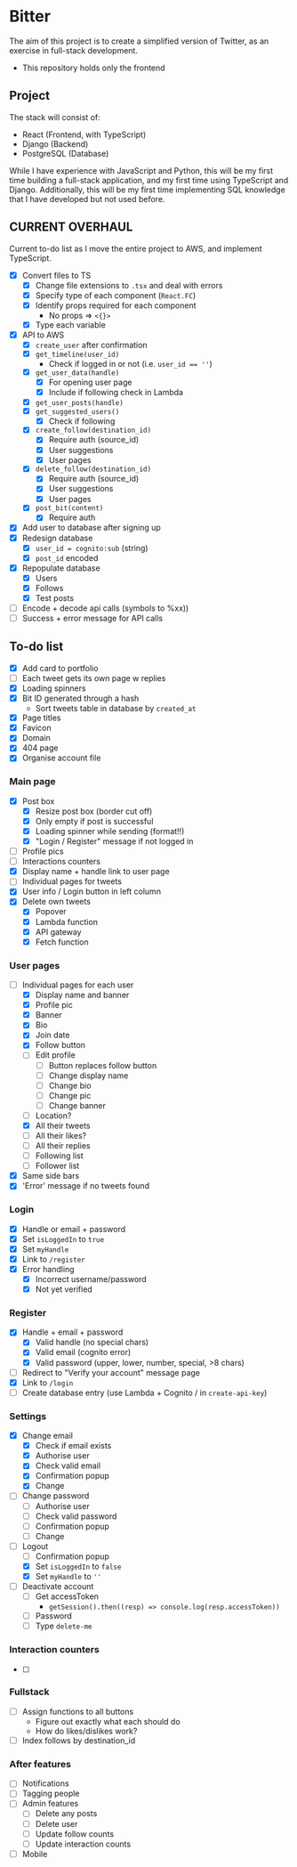 # Bitter

The aim of this project is to create a simplified version of Twitter, as an exercise in full-stack development.

- This repository holds only the frontend

## Project

The stack will consist of:

- React (Frontend, with TypeScript)
- Django (Backend)
- PostgreSQL (Database)

While I have experience with JavaScript and Python, this will be my first time building a full-stack application, and my first time using TypeScript and Django. Additionally, this will be my first time implementing SQL knowledge that I have developed but not used before.

## CURRENT OVERHAUL

Current to-do list as I move the entire project to AWS, and implement TypeScript.

- [x] Convert files to TS
  - [x] Change file extensions to `.tsx` and deal with errors
  - [x] Specify type of each component (`React.FC`)
  - [x] Identify props required for each component
    - No props => `<{}>`
  - [x] Type each variable
- [x] API to AWS
  - [x] `create_user` after confirmation
  - [x] `get_timeline(user_id)`
    - Check if logged in or not (i.e. `user_id == ''`)
  - [x] `get_user_data(handle)`
    - [x] For opening user page
    - [x] Include if following check in Lambda
  - [x] `get_user_posts(handle)`
  - [x] `get_suggested_users()`
    - [x] Check if following
  - [x] `create_follow(destination_id)`
    - [x] Require auth (source_id)
    - [x] User suggestions
    - [x] User pages
  - [x] `delete_follow(destination_id)`
    - [x] Require auth (source_id)
    - [x] User suggestions
    - [x] User pages
  - [x] `post_bit(content)`
    - [x] Require auth
- [x] Add user to database after signing up
- [x] Redesign database
  - [x] `user_id = cognito:sub` (string)
  - [x] `post_id` encoded
- [x] Repopulate database
  - [x] Users
  - [x] Follows
  - [x] Test posts
- [ ] Encode + decode api calls (symbols to %xx))
- [ ] Success + error message for API calls

## To-do list

- [x] Add card to portfolio
- [ ] Each tweet gets its own page w replies
- [x] Loading spinners
- [x] Bit ID generated through a hash
  - Sort tweets table in database by `created_at`
- [x] Page titles
- [x] Favicon
- [x] Domain
- [x] 404 page
- [x] Organise account file

### Main page

- [x] Post box
  - [x] Resize post box (border cut off)
  - [x] Only empty if post is successful
  - [x] Loading spinner while sending (format!!)
  - [x] "Login / Register" message if not logged in
- [ ] Profile pics
- [ ] Interactions counters
- [x] Display name + handle link to user page
- [ ] Individual pages for tweets
- [x] User info / Login button in left column
- [x] Delete own tweets
  - [x] Popover
  - [x] Lambda function
  - [x] API gateway
  - [x] Fetch function

### User pages

- [ ] Individual pages for each user
  - [x] Display name and banner
  - [x] Profile pic
  - [x] Banner
  - [x] Bio
  - [x] Join date
  - [x] Follow button
  - [ ] Edit profile
    - [ ] Button replaces follow button
    - [ ] Change display name
    - [ ] Change bio
    - [ ] Change pic
    - [ ] Change banner
  - [ ] Location?
  - [x] All their tweets
  - [ ] All their likes?
  - [ ] All their replies
  - [ ] Following list
  - [ ] Follower list
- [x] Same side bars
- [x] 'Error' message if no tweets found

### Login

- [x] Handle or email + password
- [x] Set `isLoggedIn` to `true`
- [x] Set `myHandle`
- [x] Link to `/register`
- [x] Error handling
  - [x] Incorrect username/password
  - [x] Not yet verified

### Register

- [x] Handle + email + password
  - [x] Valid handle (no special chars)
  - [x] Valid email (cognito error)
  - [x] Valid password (upper, lower, number, special, >8 chars)
- [ ] Redirect to "Verify your account" message page
- [x] Link to `/login`
- [ ] Create database entry (use Lambda + Cognito / in `create-api-key`)

### Settings

- [x] Change email
  - [x] Check if email exists
  - [x] Authorise user
  - [x] Check valid email
  - [x] Confirmation popup
  - [x] Change
- [ ] Change password
  - [ ] Authorise user
  - [ ] Check valid password
  - [ ] Confirmation popup
  - [ ] Change
- [ ] Logout
  - [ ] Confirmation popup
  - [x] Set `isLoggedIn` to `false`
  - [x] Set `myHandle` to `''`
- [ ] Deactivate account
  - [ ] Get accessToken
    - `getSession().then((resp) => console.log(resp.accessToken))`
  - [ ] Password
  - [ ] Type `delete-me`

### Interaction counters

- [ ]

### Fullstack

- [ ] Assign functions to all buttons
  - Figure out exactly what each should do
  - How do likes/dislikes work?
- [ ] Index follows by destination_id

### After features

- [ ] Notifications
- [ ] Tagging people
- [ ] Admin features
  - [ ] Delete any posts
  - [ ] Delete user
  - [ ] Update follow counts
  - [ ] Update interaction counts
- [ ] Mobile
